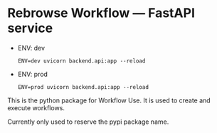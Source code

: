 # Rebrowse Workflow — FastAPI service

- ENV: dev

    ```
    ENV=dev uvicorn backend.api:app --reload
    ```
- ENV: prod
    ```
    ENV=prod uvicorn backend.api:app --reload
    ```

This is the python package for Workflow Use. It is used to create and execute workflows.

Currently only used to reserve the pypi package name.
